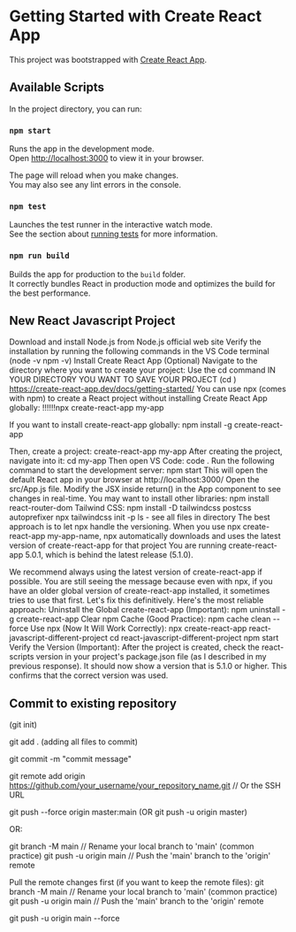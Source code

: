 # Getting Started with Create React App

This project was bootstrapped with [Create React App](https://github.com/facebook/create-react-app).

## Available Scripts

In the project directory, you can run:

### `npm start`

Runs the app in the development mode.\
Open [http://localhost:3000](http://localhost:3000) to view it in your browser.

The page will reload when you make changes.\
You may also see any lint errors in the console.

### `npm test`

Launches the test runner in the interactive watch mode.\
See the section about [running tests](https://facebook.github.io/create-react-app/docs/running-tests) for more information.

### `npm run build`

Builds the app for production to the `build` folder.\
It correctly bundles React in production mode and optimizes the build for the best performance.

## New React Javascript Project 


Download and install Node.js from Node.js official web site 
Verify the installation by running the following commands in the VS Code terminal (node -v     npm -v) 
Install Create React App (Optional) 
Navigate to the directory where you want to create your project: Use the cd command
IN YOUR DIRECTORY YOU WANT TO SAVE YOUR PROJECT (cd ) 
https://create-react-app.dev/docs/getting-started/
You can use npx (comes with npm) to create a React project without installing Create React App globally:
!!!!!!npx create-react-app my-app

If you want to install create-react-app globally: 
npm install -g create-react-app

Then, create a project: create-react-app my-app
After creating the project, navigate into it: cd my-app
Then open VS Code: code .
Run the following command to start the development server: npm start
This will open the default React app in your browser at http://localhost:3000/ 
Open the src/App.js file. 
Modify the JSX inside return() in the App component to see changes in real-time. 
You may want to install other libraries: npm install react-router-dom
Tailwind CSS: npm install -D tailwindcss postcss autoprefixer
npx tailwindcss init -p 
ls - see all files in directory 
The best approach is to let npx handle the versioning. When you use npx create-react-app my-app-name, npx automatically downloads and uses the latest version of create-react-app for that project 
You are running create-react-app 5.0.1, which is behind the latest release (5.1.0).


We recommend always using the latest version of create-react-app if possible.
You are still seeing the message because even with npx, if you have an older global version of create-react-app installed, it sometimes tries to use that first. Let's fix this definitively.
Here's the most reliable approach:
Uninstall the Global create-react-app (Important): npm uninstall -g create-react-app 
Clear npm Cache (Good Practice): npm cache clean --force 
Use npx (Now It Will Work Correctly): npx create-react-app react-javascript-different-project 
cd react-javascript-different-project 
npm start
Verify the Version (Important):
After the project is created, check the react-scripts version in your project's package.json file (as I described in my previous response). It should now show a version that is 5.1.0 or higher. This confirms that the correct version was used.



## Commit to existing repository 

(git init) 
  
 git add .   (adding all files to commit) 

  git commit -m "commit message" 

git remote add origin https://github.com/your_username/your_repository_name.git  // Or the SSH URL

  git push --force origin master:main (OR git push -u origin master) 

  OR:

git branch -M main  // Rename your local branch to 'main' (common practice)
git push -u origin main // Push the 'main' branch to the 'origin' remote



Pull the remote changes first (if you want to keep the remote files): 
git branch -M main  // Rename your local branch to 'main' (common practice)
git push -u origin main // Push the 'main' branch to the 'origin' remote 

git push -u origin main --force
